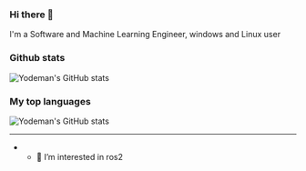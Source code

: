 ### Hi there 👋
I'm a Software and Machine Learning Engineer, windows and Linux user

### Github stats
![Yodeman's GitHub stats](https://github-readme-stats.vercel.app/api?username=Yodeman&show_icons=true&theme=dark&hide_title=true&count_private=true)

### My top languages
![Yodeman's GitHub stats](https://github-readme-stats.vercel.app/api/top-langs?username=Yodeman&show_icons=true&theme=dark&hide_title=true&hide=jupyter%20notebook,html,dockerfile)

-------------------------------
- - 👀 I’m interested in ros2

<!---
Yodeman/Yodeman is a ✨ special ✨ repository because its `README.md` (this file) appears on your GitHub profile.
You can click the Preview link to take a look at your changes.

- 👀 I’m interested in ...
- 🌱 I’m currently learning ...
- 💞️ I’m looking to collaborate on ...
- 📫 How to reach me ...
--->
